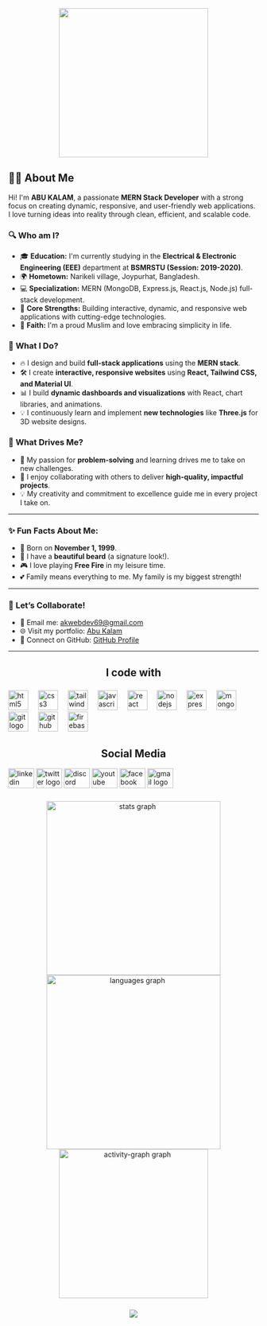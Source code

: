 <div align="center">
  <img height="300" src="https://i.ibb.co/MPz2h7h/git-cover.png"  />
</div>

## 🙋‍♂️ About Me

Hi! I'm **ABU KALAM**, a passionate **MERN Stack Developer** with a strong focus on creating dynamic, responsive, and user-friendly web applications. I love turning ideas into reality through clean, efficient, and scalable code.  

### 🔍 **Who am I?**
- 🎓 **Education:** I'm currently studying in the **Electrical & Electronic Engineering (EEE)** department at **BSMRSTU (Session: 2019-2020)**.
- 🌍 **Hometown:** Narikeli village, Joypurhat, Bangladesh.
- 💻 **Specialization:** MERN (MongoDB, Express.js, React.js, Node.js) full-stack development.  
- 🌟 **Core Strengths:** Building interactive, dynamic, and responsive web applications with cutting-edge technologies.  
- 🙏 **Faith:** I'm a proud Muslim and love embracing simplicity in life.

### 🔧 **What I Do?**
- 🔥 I design and build **full-stack applications** using the **MERN stack**.
- 🛠️ I create **interactive, responsive websites** using **React, Tailwind CSS, and Material UI**.
- 📊 I build **dynamic dashboards and visualizations** with React, chart libraries, and animations.
- 💡 I continuously learn and implement **new technologies** like **Three.js** for 3D website designs.  

### 🌟 **What Drives Me?**
- 🚀 My passion for **problem-solving** and learning drives me to take on new challenges.
- 💬 I enjoy collaborating with others to deliver **high-quality, impactful projects**.  
- 💡 My creativity and commitment to excellence guide me in every project I take on.

---

### ✨ **Fun Facts About Me:**
- 🎂 Born on **November 1, 1999**.  
- 🧔 I have a **beautiful beard** (a signature look!).
- 🎮 I love playing **Free Fire** in my leisure time.  
- 💕 Family means everything to me. My family is my biggest strength!  

---

### 🤝 **Let’s Collaborate!**
- 💌 Email me: [akwebdev69@gmail.com](mailto:akwebdev69@gmail.com)  
- 🌐 Visit my portfolio: [Abu Kalam](https://abukalam.netlify.app)  
- 🔗 Connect on GitHub: [GitHub Profile](https://github.com/akweb69)  

---

###

<h2 align="center">I code with</h2>

###

<div align="left">
  <img src="https://cdn.jsdelivr.net/gh/devicons/devicon/icons/html5/html5-original.svg" height="40" alt="html5 logo"  />
  <img width="12" />
  <img src="https://cdn.jsdelivr.net/gh/devicons/devicon/icons/css3/css3-original.svg" height="40" alt="css3 logo"  />
  <img width="12" />
  <img src="https://cdn.jsdelivr.net/gh/devicons/devicon/icons/tailwindcss/tailwindcss-original-wordmark.svg" height="40" alt="tailwindcss logo"  />
  <img width="12" />
  <img src="https://cdn.jsdelivr.net/gh/devicons/devicon/icons/javascript/javascript-original.svg" height="40" alt="javascript logo"  />
  <img width="12" />
  <img src="https://cdn.jsdelivr.net/gh/devicons/devicon/icons/react/react-original.svg" height="40" alt="react logo"  />
  <img width="12" />
  <img src="https://cdn.jsdelivr.net/gh/devicons/devicon/icons/nodejs/nodejs-original.svg" height="40" alt="nodejs logo"  />
  <img width="12" />
  <img src="https://cdn.jsdelivr.net/gh/devicons/devicon/icons/express/express-original.svg" height="40" alt="express logo"  />
  <img width="12" />
  <img src="https://cdn.jsdelivr.net/gh/devicons/devicon/icons/mongodb/mongodb-original.svg" height="40" alt="mongodb logo"  />
  <img width="12" />
  <img src="https://cdn.jsdelivr.net/gh/devicons/devicon/icons/git/git-original.svg" height="40" alt="git logo"  />
  <img width="12" />
  <img src="https://cdn.jsdelivr.net/gh/devicons/devicon/icons/github/github-original.svg" height="40" alt="github logo"  />
  <img width="12" />
  <img src="https://cdn.jsdelivr.net/gh/devicons/devicon/icons/firebase/firebase-plain.svg" height="40" alt="firebase logo"  />
</div>

###
###

<h2 align="center">Social Media</h2>
<div align="left">
  <img src="https://raw.githubusercontent.com/maurodesouza/profile-readme-generator/master/src/assets/icons/social/linkedin/default.svg" width="52" height="40" alt="linkedin logo"  />
  <img src="https://raw.githubusercontent.com/maurodesouza/profile-readme-generator/master/src/assets/icons/social/twitter/default.svg" width="52" height="40" alt="twitter logo"  />
  <img src="https://raw.githubusercontent.com/maurodesouza/profile-readme-generator/master/src/assets/icons/social/discord/default.svg" width="52" height="40" alt="discord logo"  />
  <img src="https://raw.githubusercontent.com/maurodesouza/profile-readme-generator/master/src/assets/icons/social/youtube/default.svg" width="52" height="40" alt="youtube logo"  />
  <img src="https://raw.githubusercontent.com/maurodesouza/profile-readme-generator/master/src/assets/icons/social/facebook/default.svg" width="52" height="40" alt="facebook logo"  />
  <img src="https://raw.githubusercontent.com/maurodesouza/profile-readme-generator/master/src/assets/icons/social/gmail/default.svg" width="52" height="40" alt="gmail logo"  />
</div>

###

<div align="center">
  <img src="https://github-readme-stats.vercel.app/api?username=akweb69&hide_title=false&hide_rank=false&show_icons=true&include_all_commits=true&count_private=true&disable_animations=false&theme=merko&locale=en&hide_border=false&order=1" height="350" alt="stats graph"  />
  <img src="https://github-readme-stats.vercel.app/api/top-langs?username=akweb69&locale=en&hide_title=false&layout=compact&card_width=320&langs_count=7&theme=merko&hide_border=false&order=2" height="350" alt="languages graph"  />
  <img src="https://github-readme-activity-graph.vercel.app/graph?username=akweb69&radius=16&theme=gotham&area=true&order=5" height="300" alt="activity-graph graph"  />
</div>

###

<div align="center">
  <img src="https://profile-counter.glitch.me/akweb69/count.svg?"  />
</div>

###
